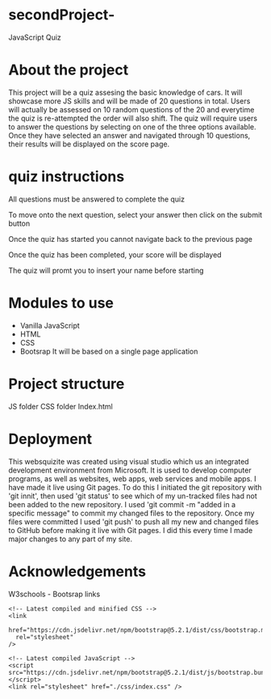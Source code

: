 # secondProject-
JavaScript Quiz 

# About the project 
This project will be a quiz assesing the basic knowledge of cars. It will showcase more JS skills and will be made of 20 questions in total. Users will actually be assessed on 10 random questions of the 20 and everytime the quiz is re-attempted the order will also shift. The quiz will require users to answer the questions by selecting on one of the three options available. Once they have selected an answer and navigated through 10 questions, their results will be displayed on the score page. 

# quiz instructions 

All questions must be answered to complete the quiz

To move onto the next question, select your answer then click on the submit button

Once the quiz has started you cannot navigate back to the previous page

Once the quiz has been completed, your score will be displayed

The quiz will promt you to insert your name before starting

# Modules to use 

- Vanilla JavaScript
- HTML
- CSS
- Bootsrap
It will be based on a single page application

# Project structure 
JS folder 
CSS folder 
Index.html

# Deployment 
This websquizite was created using visual studio which us an integrated development environment from Microsoft. It is used to develop computer programs, as well as websites, web apps, web services and mobile apps. I have made it live using Git pages. To do this I initiated the git repository with 'git innit', then used 'git status' to see which of my un-tracked files had not been added to the new repository. I used 'git commit -m "added in a specific message" to commit my changed files to the repository. Once my files were committed I used 'git push' to push all my new and changed files to GitHub before making it live with Git pages. I did this every time I made major changes to any part of my site.

# Acknowledgements 
W3schools - Bootsrap links 
<!-- https://www.w3schools.com/bootstrap5/bootstrap_get_started.php for bootstrap links "latests complied and minified CSS + Latest complied Javascript"-->
    <!-- Latest compiled and minified CSS -->
    <link
      href="https://cdn.jsdelivr.net/npm/bootstrap@5.2.1/dist/css/bootstrap.min.css"
      rel="stylesheet"
    />

    <!-- Latest compiled JavaScript -->
    <script src="https://cdn.jsdelivr.net/npm/bootstrap@5.2.1/dist/js/bootstrap.bundle.min.js"></script>
    <link rel="stylesheet" href="./css/index.css" />  


